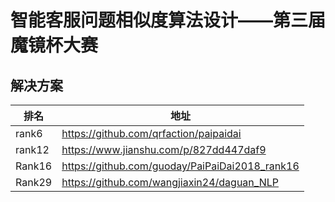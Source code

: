 
# 智能客服问题相似度算法设计——第三届魔镜杯大赛

## 解决方案

|排名|地址|
|----|----|
|rank6|https://github.com/qrfaction/paipaidai|
|rank12|https://www.jianshu.com/p/827dd447daf9|
|Rank16|https://github.com/guoday/PaiPaiDai2018_rank16|
|Rank29|https://github.com/wangjiaxin24/daguan_NLP|
